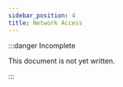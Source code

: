 ```yaml
---
sidebar_position: 4
title: Network Access
---
```


:::danger Incomplete

This document is not yet written.

:::
